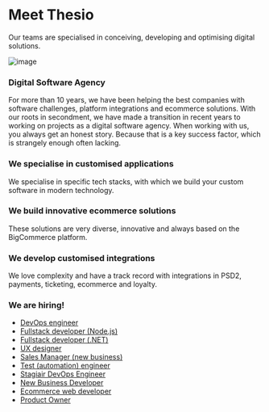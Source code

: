 # Meet Thesio

Our teams are specialised in conceiving, developing and optimising digital solutions.

![image](https://user-images.githubusercontent.com/639906/163953237-116ba956-31c0-4c36-bf35-26b1791cdde9.png)

### Digital Software Agency
For more than 10 years, we have been helping the best companies with software challenges, platform integrations and ecommerce solutions.
With our roots in secondment, we have made a transition in recent years to working on projects as a digital software agency. 
When working with us, you always get an honest story. Because that is a key success factor, which is strangely enough often lacking.

### We specialise in customised applications
We specialise in specific tech stacks, with which we build your custom software in modern technology.

### We build innovative ecommerce solutions
These solutions are very diverse, innovative and always based on the BigCommerce platform.

### We develop customised integrations
We love complexity and have a track record with integrations in PSD2, payments, ticketing, ecommerce and loyalty.

### We are hiring!

* [DevOps engineer](https://www.thesio.eu/vacatures/devops-engineer-2)
* [Fullstack developer (Node.js)](https://www.thesio.eu/vacatures/fullstack-developer-node-js) 
* [Fullstack developer (.NET)](https://www.thesio.eu/vacatures/fullstack-developer-net)
* [UX designer](https://www.thesio.eu/vacatures/ux-designer)
* [Sales Manager (new business)](https://www.thesio.eu/vacatures/sales-manager-new-business)
* [Test (automation) engineer](https://www.thesio.eu/vacatures/test-automation-engineer)
* [Stagiair DevOps Engineer](https://www.thesio.eu/vacatures/stagiair-devops-engineer)
* [New Business Developer](https://www.thesio.eu/vacatures/new-business-developer)
* [Ecommerce web developer](https://www.thesio.eu/vacatures/e-commerce-web-developer)
* [Product Owner](https://www.thesio.eu/vacatures/product-owner)
